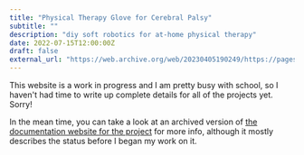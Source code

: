 ```yaml
---
title: "Physical Therapy Glove for Cerebral Palsy"
subtitle: ""
description: "diy soft robotics for at-home physical therapy"
date: 2022-07-15T12:00:00Z
draft: false
external_url: "https://web.archive.org/web/20230405190249/https://pages.olin.edu/jeff-dusek/physical-therapy-cerebral-palsy/"
---
```


This website is a work in progress and I am pretty busy with school, so I haven't had time to write up complete details for all of the projects yet. Sorry!

In the mean time, you can take a look at an archived version of [the documentation website for the project](https://web.archive.org/web/20230405190249/https://pages.olin.edu/jeff-dusek/physical-therapy-cerebral-palsy/) for more info, although it mostly describes the status before I began my work on it.
